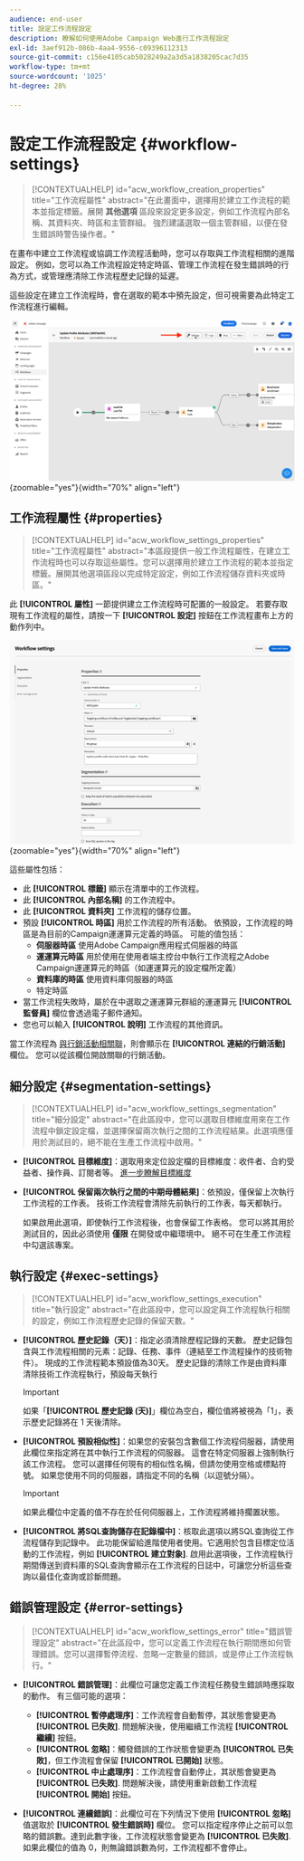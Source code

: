 ```yaml
---
audience: end-user
title: 設定工作流程設定
description: 瞭解如何使用Adobe Campaign Web進行工作流程設定
exl-id: 3aef912b-086b-4aa4-9556-c09396112313
source-git-commit: c156e4105cab5028249a2a3d5a1838205cac7d35
workflow-type: tm+mt
source-wordcount: '1025'
ht-degree: 28%

---
```



# 設定工作流程設定 {#workflow-settings}

>[!CONTEXTUALHELP]
>id="acw_workflow_creation_properties"
>title="工作流程屬性"
>abstract="在此畫面中，選擇用於建立工作流程的範本並指定標籤。展開 **其他選項** 區段來設定更多設定，例如工作流程內部名稱、其資料夾、時區和主管群組。 強烈建議選取一個主管群組，以便在發生錯誤時警告操作者。"

在畫布中建立工作流程或協調工作流程活動時，您可以存取與工作流程相關的進階設定。 例如，您可以為工作流程設定特定時區、管理工作流程在發生錯誤時的行為方式，或管理應清除工作流程歷史記錄的延遲。

這些設定在建立工作流程時，會在選取的範本中預先設定，但可視需要為此特定工作流程進行編輯。

![](assets/workflow-settings-button.png){zoomable=&quot;yes&quot;}{width="70%" align="left"}

## 工作流程屬性 {#properties}

>[!CONTEXTUALHELP]
>id="acw_workflow_settings_properties"
>title="工作流程屬性"
>abstract="本區段提供一般工作流程屬性，在建立工作流程時也可以存取這些屬性。您可以選擇用於建立工作流程的範本並指定標籤。展開其他選項區段以完成特定設定，例如工作流程儲存資料夾或時區。"

此 **[!UICONTROL 屬性]** 一節提供建立工作流程時可配置的一般設定。 若要存取現有工作流程的屬性，請按一下 **[!UICONTROL 設定]** 按鈕在工作流程畫布上方的動作列中。


![](assets/workflow-settings.png){zoomable=&quot;yes&quot;}{width="70%" align="left"}


這些屬性包括：

* 此 **[!UICONTROL 標籤]** 顯示在清單中的工作流程。
* 此 **[!UICONTROL 內部名稱]** 的工作流程中。
* 此 **[!UICONTROL 資料夾]** 工作流程的儲存位置。
* 預設 **[!UICONTROL 時區]** 用於工作流程的所有活動。 依預設，工作流程的時區是為目前的Campaign運運算元定義的時區。
可能的值包括：
   * **伺服器時區** 使用Adobe Campaign應用程式伺服器的時區
   * **運運算元時區** 用於使用在使用者端主控台中執行工作流程之Adobe Campaign運運算元的時區（如運運算元的設定檔所定義）
   * **資料庫的時區** 使用資料庫伺服器的時區
   * 特定時區
* 當工作流程失敗時，屬於在中選取之運運算元群組的運運算元 **[!UICONTROL 監督員]** 欄位會透過電子郵件通知。
* 您也可以輸入 **[!UICONTROL 說明]** 工作流程的其他資訊。

當工作流程為 [與行銷活動相關聯](create-workflow.md)，則會顯示在 **[!UICONTROL 連結的行銷活動]** 欄位。 您可以從該欄位開啟關聯的行銷活動。


## 細分設定  {#segmentation-settings}

>[!CONTEXTUALHELP]
>id="acw_workflow_settings_segmentation"
>title="細分設定"
>abstract="在此區段中，您可以選取目標維度用來在工作流程中鎖定設定檔，並選擇保留兩次執行之間的工作流程結果。此選項應僅用於測試目的，絕不能在生產工作流程中啟用。"

* **[!UICONTROL 目標維度]**：選取用來定位設定檔的目標維度：收件者、合約受益者、操作員、訂閱者等。 [進一步瞭解目標維度](../audience/targeting-dimensions.md)

* **[!UICONTROL 保留兩次執行之間的中期母體結果]**：依預設，僅保留上次執行工作流程的工作表。 技術工作流程會清除先前執行的工作表，每天都執行。

  如果啟用此選項，即使執行工作流程後，也會保留工作表格。 您可以將其用於測試目的，因此必須使用 **僅限** 在開發或中繼環境中。 絕不可在生產工作流程中勾選該專案。

## 執行設定  {#exec-settings}

>[!CONTEXTUALHELP]
>id="acw_workflow_settings_execution"
>title="執行設定"
>abstract="在此區段中，您可以設定與工作流程執行相關的設定，例如工作流程歷史記錄的保留天數。"

* **[!UICONTROL 歷史記錄（天）]**：指定必須清除歷程記錄的天數。 歷史記錄包含與工作流程相關的元素：記錄、任務、事件（連結至工作流程操作的技術物件）。 現成的工作流程範本預設值為30天。 歷史記錄的清除工作是由資料庫清除技術工作流程執行，預設每天執行

  >[!IMPORTANT]
  >
  >如果「**[!UICONTROL 歷史記錄 (天)]**」欄位為空白，欄位值將被視為「1」，表示歷史記錄將在 1 天後清除。

* **[!UICONTROL 預設相似性]**：如果您的安裝包含數個工作流程伺服器，請使用此欄位來指定將在其中執行工作流程的伺服器。 這會在特定伺服器上強制執行該工作流程。 您可以選擇任何現有的相似性名稱，但請勿使用空格或標點符號。 如果您使用不同的伺服器，請指定不同的名稱（以逗號分隔）。

  >[!IMPORTANT]
  >
  >如果此欄位中定義的值不存在於任何伺服器上，工作流程將維持擱置狀態。


* **[!UICONTROL 將SQL查詢儲存在記錄檔中]**：核取此選項以將SQL查詢從工作流程儲存到記錄中。 此功能保留給進階使用者使用。它適用於包含目標定位活動的工作流程，例如 **[!UICONTROL 建立對象]**. 啟用此選項後，工作流程執行期間傳送到資料庫的SQL查詢會顯示在工作流程的日誌中，可讓您分析這些查詢以最佳化查詢或診斷問題。

## 錯誤管理設定  {#error-settings}

>[!CONTEXTUALHELP]
>id="acw_workflow_settings_error"
>title="錯誤管理設定"
>abstract="在此區段中，您可以定義工作流程在執行期間應如何管理錯誤。您可以選擇暫停流程、忽略一定數量的錯誤，或是停止工作流程執行。"

* **[!UICONTROL 錯誤管理]**：此欄位可讓您定義工作流程任務發生錯誤時應採取的動作。 有三個可能的選項：

   * **[!UICONTROL 暫停處理序]**：工作流程會自動暫停，其狀態會變更為 **[!UICONTROL 已失敗]**. 問題解決後，使用繼續工作流程 **[!UICONTROL 繼續]** 按鈕。
   * **[!UICONTROL 忽略]**：觸發錯誤的工作狀態會變更為 **[!UICONTROL 已失敗]**，但工作流程會保留 **[!UICONTROL 已開始]** 狀態。 <!-- TO ADD ONCE SCHEUDLER IS AVAILABLE This configuration is relevant for recurring tasks: if the branch includes a scheduler, it will start normally next time the workflow is executed.-->
   * **[!UICONTROL 中止處理序]**：工作流程會自動停止，其狀態會變更為 **[!UICONTROL 已失敗]**. 問題解決後，請使用重新啟動工作流程 **[!UICONTROL 開始]** 按鈕。

* **[!UICONTROL 連續錯誤]**：此欄位可在下列情況下使用 **[!UICONTROL 忽略]** 值選取於 **[!UICONTROL 發生錯誤時]** 欄位。 您可以指定程序停止之前可以忽略的錯誤數。達到此數字後，工作流程狀態會變更為 **[!UICONTROL 已失敗]**. 如果此欄位的值為 0，則無論錯誤數為何，工作流程都不會停止。
